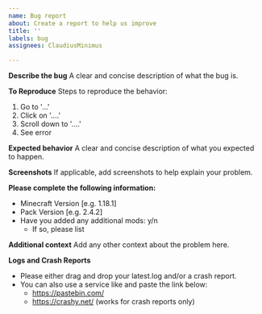 ```yaml
---
name: Bug report
about: Create a report to help us improve
title: ''
labels: bug
assignees: ClaudiusMinimus

---
```


**Describe the bug**
A clear and concise description of what the bug is.

**To Reproduce**
Steps to reproduce the behavior:
1. Go to '...'
2. Click on '....'
3. Scroll down to '....'
4. See error

**Expected behavior**
A clear and concise description of what you expected to happen.

**Screenshots**
If applicable, add screenshots to help explain your problem.

**Please complete the following information:**
 - Minecraft Version [e.g. 1.18.1]
 - Pack Version [e.g. 2.4.2]
 - Have you added any additional mods: y/n
    - If so, please list

**Additional context**
Add any other context about the problem here.

**Logs and Crash Reports**
- Please either drag and drop your latest.log and/or a crash report. 
- You can also use a service like and paste the link below:
  - https://pastebin.com/
  - https://crashy.net/ (works for crash reports only)
